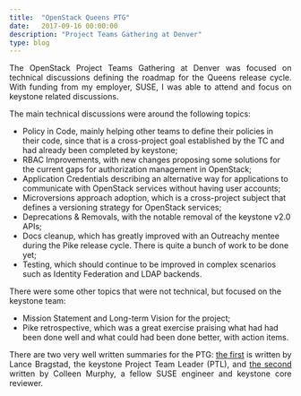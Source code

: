 ```yaml
---
title:  "OpenStack Queens PTG"
date:   2017-09-16 00:00:00
description: "Project Teams Gathering at Denver"
type: blog
---
```


<p align="justify">
The OpenStack Project Teams Gathering at Denver was focused on technical
discussions defining the roadmap for the Queens release cycle. With funding
from my employer, SUSE, I was able to attend and focus on keystone related
discussions.
</p>

<p align="justify">
The main technical discussions were around the following topics:
<ul>
  <li>Policy in Code, mainly helping other teams to define their policies
  in their code, since that is a cross-project goal established by the TC and
  had already been completed by keystone;</li>
  <li>RBAC Improvements, with new changes proposing some solutions for the
  current gaps for authorization management in OpenStack;</li>
  <li>Application Credentials describing an alternative way for applications
  to communicate with OpenStack services without having user accounts;</li>
  <li>Microversions approach adoption, which is a cross-project subject that
  defines a versioning strategy for OpenStack services;</li>
  <li>Deprecations & Removals, with the notable removal of the keystone v2.0 APIs;</li>
  <li>Docs cleanup, which has greatly improved with an Outreachy mentee during the
  Pike release cycle. There is quite a bunch of work to be done yet;</li>
  <li>Testing, which should continue to be improved in complex scenarios such
  as Identity Federation and LDAP backends.
</ul>

There were some other topics that were not technical, but focused on the
keystone team:

<ul>
  <li>Mission Statement and Long-term Vision for the project;</li>
  <li>Pike retrospective, which was a great exercise praising what had
  had been done well and what could had been done better, with action items.</li>
</ul>
</p>

<p align="justify">
There are two very well written summaries for the PTG: 
<a href="https://www.lbragstad.com/blog/keystone-queens-ptg-summary">the first</a>
is written by Lance Bragstad, the keystone Project Team Leader (PTL), and
<a href="https://www.lbragstad.com/blog/keystone-queens-ptg-summary">the second</a>
written by Colleen Murphy, a fellow SUSE engineer and keystone core reviewer.
</p>
